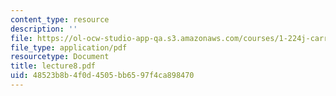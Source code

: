 ```yaml
---
content_type: resource
description: ''
file: https://ol-ocw-studio-app-qa.s3.amazonaws.com/courses/1-224j-carrier-systems-fall-2003/48523b8b4f0d4505bb6597f4ca898470_lecture8.pdf
file_type: application/pdf
resourcetype: Document
title: lecture8.pdf
uid: 48523b8b-4f0d-4505-bb65-97f4ca898470
---
```

